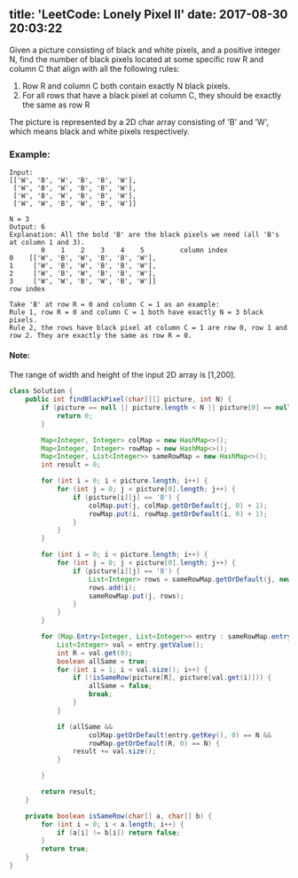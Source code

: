 title: 'LeetCode: Lonely Pixel II'
date: 2017-08-30 20:03:22
---
Given a picture consisting of black and white pixels, and a positive integer N, find the number of black pixels located at some specific row R and column C that align with all the following rules:

1. Row R and column C both contain exactly N black pixels.
2. For all rows that have a black pixel at column C, they should be exactly the same as row R

The picture is represented by a 2D char array consisting of 'B' and 'W', which means black and white pixels respectively.

### Example:
```
Input:                                            
[['W', 'B', 'W', 'B', 'B', 'W'],    
 ['W', 'B', 'W', 'B', 'B', 'W'],    
 ['W', 'B', 'W', 'B', 'B', 'W'],    
 ['W', 'W', 'B', 'W', 'B', 'W']]

N = 3
Output: 6
Explanation: All the bold 'B' are the black pixels we need (all 'B's at column 1 and 3).
        0    1    2    3    4    5         column index                                            
0    [['W', 'B', 'W', 'B', 'B', 'W'],    
1     ['W', 'B', 'W', 'B', 'B', 'W'],    
2     ['W', 'B', 'W', 'B', 'B', 'W'],    
3     ['W', 'W', 'B', 'W', 'B', 'W']]    
row index

Take 'B' at row R = 0 and column C = 1 as an example:
Rule 1, row R = 0 and column C = 1 both have exactly N = 3 black pixels.
Rule 2, the rows have black pixel at column C = 1 are row 0, row 1 and row 2. They are exactly the same as row R = 0.
```

#### Note:
The range of width and height of the input 2D array is [1,200].

```java
class Solution {
    public int findBlackPixel(char[][] picture, int N) {
        if (picture == null || picture.length < N || picture[0] == null || picture[0].length < N) {
            return 0;
        }

        Map<Integer, Integer> colMap = new HashMap<>();
        Map<Integer, Integer> rowMap = new HashMap<>();
        Map<Integer, List<Integer>> sameRowMap = new HashMap<>();
        int result = 0;

        for (int i = 0; i < picture.length; i++) {
            for (int j = 0; j < picture[0].length; j++) {
                if (picture[i][j] == 'B') {
                    colMap.put(j, colMap.getOrDefault(j, 0) + 1);
                    rowMap.put(i, rowMap.getOrDefault(i, 0) + 1);
                }
            }
        }

        for (int i = 0; i < picture.length; i++) {
            for (int j = 0; j < picture[0].length; j++) {
                if (picture[i][j] == 'B') {
                    List<Integer> rows = sameRowMap.getOrDefault(j, new ArrayList<>());
                    rows.add(i);
                    sameRowMap.put(j, rows);
                }
            }
        }

        for (Map.Entry<Integer, List<Integer>> entry : sameRowMap.entrySet()) {
            List<Integer> val = entry.getValue();
            int R = val.get(0);
            boolean allSame = true;
            for (int i = 1; i < val.size(); i++) {
                if (!isSameRow(picture[R], picture[val.get(i)])) {
                    allSame = false;
                    break;
                }
            }

            if (allSame &&
                    colMap.getOrDefault(entry.getKey(), 0) == N &&
                    rowMap.getOrDefault(R, 0) == N) {
                result += val.size();
            }

        }

        return result;
    }

    private boolean isSameRow(char[] a, char[] b) {
        for (int i = 0; i < a.length; i++) {
            if (a[i] != b[i]) return false;
        }
        return true;
    }
}
```
